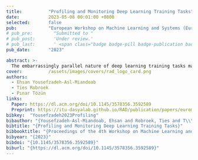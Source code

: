 ```yaml
---
title:          "Profiling and Monitoring Deep Learning Training Tasks"
date:           2023-05-08 00:01:00 +0800
selected:       false
pub:            "European Workshop on Machine Learning and Systems (EuroMLSys)"
# pub_pre:        "Submitted to "
# pub_post:       'Under review.'
# pub_last:       ' <span class="badge badge-pill badge-publication badge-success">Best Presentation</span>'
pub_date:       "2023"

abstract: >-
  The embarrassingly parallel nature of deep learning training tasks makes CPU-GPU co-processors the primary commodity hardware for them. The computing and memory requirements of these tasks, however, do not always align well with the available GPU resources. It is, therefore, important to monitor and profile the behavior of training tasks on co-processors to understand better the requirements of different use cases. In this paper, our goal is to shed more light on the variety of tools for profiling and monitoring deep learning training tasks on server-grade NVIDIA GPUs. In addition to surveying the main characteristics of the tools, we analyze the functional limitations and overheads of each tool by using a both light and heavy training scenario. Our results show that monitoring tools like nvidia-smi and dcgm can be integrated with resource managers for online decision making thanks to their low overheads. On the other hand, one has to be careful about the set of metrics to correctly reason about the GPU utilization. When it comes to profiling, each tool has its time to shine; a framework-based or system-wide GPU profiler can first detect the frequent kernels or bottlenecks, and then, a lower-level GPU profiler can focus on particular kernels at the micro-architectural-level.
cover:          /assets/images/covers/rad_logo_card.png
authors:
  - Ehsan Yousefzadeh-Asl-Miandoab
  - Ties Robroek
  - Pınar Tözün
links:
  Paper: https://dl.acm.org/doi/10.1145/3578356.3592589
  Preprint: https://itu-dasyalab.github.io/RAD/publication/papers/euromlsys2023.pdf
bibkey:  "Yousefzadeh2023Profiling"
bibauthor: "{Yousefzadeh-Asl-Miandoab, Ehsan and Robroek, Ties and T\\\"{o}z\\\"{u}n, P{\\i}nar}"
bibtitle: "{Profiling and Monitoring Deep Learning Training Tasks}"
bibbooktitle: "{Proceedings of the 4th Workshop on Machine Learning and Systems (EuroMLSys)}"
bibyear: "{2023}"
bibdoi: "{10.1145/3578356.3592589}"
biburl: "{https://dl.acm.org/doi/10.1145/3578356.3592589}"
---
```

